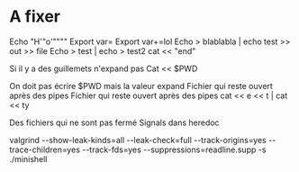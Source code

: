 # A fixer

Echo "H'"o'""""
Export var=
Export var+=lol
Echo > blablabla | echo test >> out >> file
Echo > test | echo > test2
cat << "end"

Si il y a des guillemets n'expand pas
Cat << $PWD

On doit pas écrire $PWD mais la valeur expand
Fichier qui reste ouvert après des pipes
Fichier qui reste ouvert après des pipes
cat << e << t | cat << ty

Des fichiers qui ne sont pas fermé
Signals dans heredoc

valgrind --show-leak-kinds=all --leak-check=full --track-origins=yes --trace-children=yes --track-fds=yes --suppressions=readline.supp -s ./minishell
